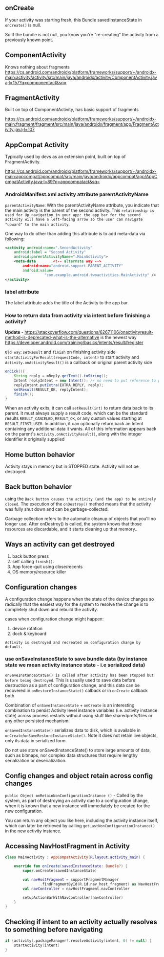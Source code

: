 ## onCreate

If your activity was starting fresh, this Bundle savedInstanceState in `onCreate()` is null. 

So if the bundle is not null, you know you're "re-creating" the activity from a previously known point.


## ComponentActivity

Knows nothing about fragments
https://cs.android.com/androidx/platform/frameworks/support/+/androidx-main:activity/activity/src/main/java/androidx/activity/ComponentActivity.java;l=157?q=componentact&sq=

## FragmentActivity

Built on top of ComponentActivity, has basic support of fragments

https://cs.android.com/androidx/platform/frameworks/support/+/androidx-main:fragment/fragment/src/main/java/androidx/fragment/app/FragmentActivity.java;l=107

## AppCompat Activity

Typically used by devs as an extension point, built on top of FragmentActivity.

https://cs.android.com/androidx/platform/frameworks/support/+/androidx-main:appcompat/appcompat/src/main/java/androidx/appcompat/app/AppCompatActivity.java;l=89?q=appcompatact&sq=

### AndroidManifest.xml activity attribute parentActivityName

`parentActivityName`: With the parentActivityName attribute, you indicate that the main activity is the parent of the second activity. This `relationship is used for Up navigation in your app: the app bar for the second activity will have a left-facing arrow so the user can navigate "upward" to the main activity`.

One way to do other than adding this attribute is to add meta-data via following:
```xml
<activity android:name=".SecondActivity"
    android:label = "Second Activity"
    android:parentActivityName=".MainActivity">
    <meta-data        <!-- alternate way -->
        android:name="android.support.PARENT_ACTIVITY"
        android:value=
                  "com.example.android.twoactivities.MainActivity" />
</activity>
```


### label attribute

The label attribute adds the title of the Activity to the app bar.

### How to return data from activity via intent before finishing a activity?

**Update** - https://stackoverflow.com/questions/62671106/onactivityresult-method-is-deprecated-what-is-the-alternative is the newest way
https://developer.android.com/training/basics/intents/result#register

`Old way`:
`setResult` and `finish` on finishing activity side
`startActivityForResult(requestCode, intent)` to start activity and `Activity.onActivityResult()` is a callback on original parent activity side

```java
onCick(){
    String reply = mReply.getText().toString();
    Intent replyIntent = new Intent(); // no need to put reference to parentActivity
    replyIntent.putExtra(EXTRA_REPLY, reply);
    setResult(RESULT_OK, replyIntent);
    finish();
}
```

When an activity exits, it can call `setResult(int)` to return data back to its parent. It must always supply a result code, which can be the standard results `RESULT_CANCELED`, `RESULT_OK`, or any custom values starting at `RESULT_FIRST_USER`. In addition, it can optionally return back an Intent containing any additional data it wants. All of this information appears back on the parent's `Activity.onActivityResult()`, along with the integer identifier it originally supplied

## Home button behavior

Activity stays in memory but in STOPPED state. Activity will not be destroyed.


## Back button behavior

using the `Back button causes the activity (and the app) to be entirely closed`. The execution of the `onDestroy()` method means that the activity was fully shut down and can be garbage-collected. 

Garbage collection refers to the automatic cleanup of objects that you'll no longer use. After onDestroy() is called, the system knows that those resources are discardable, and it starts cleaning up that memory..

## Ways an activity can get destroyed

1. back button press
2. self calling `finish()`.
3. App force-quit using close/recents
4. OS memory/resource killer

## Configuration changes

A configuration change happens when the state of the device changes so radically that the easiest way for the system to resolve the change is to completely shut down and rebuild the activity.

cases when configuration change might happen:
1. device rotation
2. dock & keyboard

`Activity is destroyed and recreated on configuration change by default.`

### use onSaveInstanceState to save bundle data (by instance state we mean activity instance state - i.e serialized data)

`onSaveInstanceStatEe() is called after activity has been stopped but before being destroyed`.
This is usually used to save data before destruction as a part of configuration change,
and this data can be recovered in `onRestoreInstanceState()` calback or in `onCreate` callback both.

Combination of `onSaveInstanceState` + `onCreate` is an interesting combination to persist Activity level instance variables (i.e. activity instance state) across process restarts without using stuff like sharedprefs/files or any other persisted mechanism.

`onSavedInstanceState()` serializes data to disk, which is available in `onCreate`/`onSaveRestoreInstanceState()`. Note it does not retain live objects, only its data in serialized form.

Do not use store onSavedInstanceState() to store large amounts of data, such as bitmaps, nor complex data structures that require lengthy serialization or deserialization.

## Config changes and object retain across config changes

`public Object onRetainNonConfigurationInstance ()` - Called by the system, as part of destroying an activity due to a configuration change, when it is known that a new instance will immediately be created for the new configuration. 

You can return any object you like here, including the activity instance itself, which can later be retrieved by calling `getLastNonConfigurationInstance()` in the new activity instance.

## Accessing NavHostFragment in Activity

```kt
class MainActivity : AppCompatActivity(R.layout.activity_main) {

    override fun onCreate(savedInstanceState: Bundle?) {
        super.onCreate(savedInstanceState)

        val navHostFragment = supportFragmentManager
                .findFragmentById(R.id.nav_host_fragment) as NavHostFragment
        val navController = navHostFragment.navController

        setupActionBarWithNavController(navController)
    }
}
```

## Checking if intent to an activity actually resolves to something before navigating

```kt
if (activity?.packageManager?.resolveActivity(intent, 0) != null) {
    startActivity(intent)
}
```